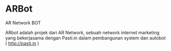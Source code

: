 # ARBot
AR Network BOT

ARbot adalah projek dari AR Network, sebuah network internet marketing yang bekerjasama dengan Pasti.in
dalam pembangunan system dan autobot ( http://pasti.in )
